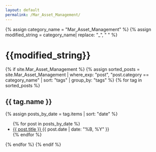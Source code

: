 ```yaml
---
layout: default
permalink: /Mar_Asset_Management/
---
```


{% assign category_name = "Mar_Asset_Management" %}
{% assign modified_string = category_name| replace: "_", " " %}
<h1>{{modified_string}}</h1>
{% if site.Mar_Asset_Management %}
{% assign sorted_posts = site.Mar_Asset_Management | where_exp: "post", "post.category == category_name" | sort: "tags" | group_by: "tags" %}
{% for tag in sorted_posts %}
<h2>{{ tag.name }}</h2>
{% assign posts_by_date = tag.items | sort: "date" %}
<ul>
{% for post in posts_by_date %}
<li><a href="{{ post.url | relative_url }}">{{ post.title }} </a><span>{{ post.date | date: "%B, %Y" }}</span></li>
{% endfor %}
</ul>
{% endfor %}
{% endif %}
